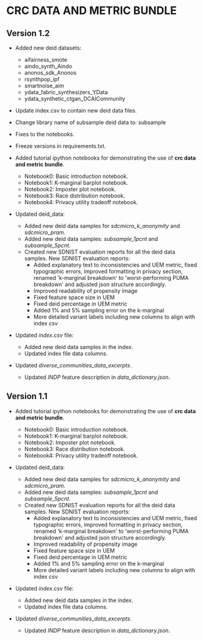 # CRC DATA AND METRIC BUNDLE

## Version 1.2
* Added new deid datasets:
  * aifairness_smote
  * aindo_synth_Aindo
  * anonos_sdk_Anonos
  * rsynthpop_ipf
  * smartnoise_aim
  * ydata_fabric_synthesizers_YData
  * ydata_synthetic_ctgan_DCAICommunity
* Update index.csv to contain new deid data files.
* Change library name of subsample deid data to: subsample
* Fixes to the notebooks.
* Freeze versions in requirements.txt.

* Added tutorial ipython notebooks for demonstrating the use of **crc data and metric bundle**.
    * Notebook0: Basic introduction notebook.
    * Notebook1: K-marginal barplot notebook.
    * Notebook2: Imposter plot notebook.
    * Notebook3: Race distribution notebook.
    * Notebook4: Privacy utility tradeoff notebook.
* Updated deid_data:
    * Added new deid data samples for *sdcmicro_k_anonymity* and *sdcmicro_pram*.
    * Added new deid data samples: *subsample_1pcnt* and *subsample_5pcnt*.
    * Created new SDNIST evaluation reports for all the deid data samples. New SDNIST evaluation reports:
        * Added explanatory text to inconsistencies and UEM metric, fixed typographic errors, improved formatting in privacy section, renamed 'k-marginal breakdown' to 'worst-performing PUMA breakdown' and adjusted json structure accordingly.
        * Improved readability of propensity image
        * Fixed feature space size in UEM
        * Fixed deid percentage in UEM metric
        * Added 1% and 5% sampling error on the k-marginal
        * More detailed variant labels including new columns to align with index csv

* Updated *index.csv* file:
    * Added new deid data samples in the index.
    * Updated index file data columns.
* Updated *diverse_communities_data_excerpts*.
    * Updated *INDP* feature description in *data_dictionary.json*.

## Version 1.1
* Added tutorial ipython notebooks for demonstrating the use of **crc data and metric bundle**.
    * Notebook0: Basic introduction notebook.
    * Notebook1: K-marginal barplot notebook.
    * Notebook2: Imposter plot notebook.
    * Notebook3: Race distribution notebook.
    * Notebook4: Privacy utility tradeoff notebook.
* Updated deid_data:
    * Added new deid data samples for *sdcmicro_k_anonymity* and *sdcmicro_pram*.
    * Added new deid data samples: *subsample_1pcnt* and *subsample_5pcnt*.
    * Created new SDNIST evaluation reports for all the deid data samples. New SDNIST evaluation reports:
        * Added explanatory text to inconsistencies and UEM metric, fixed typographic errors, improved formatting in privacy section, renamed 'k-marginal breakdown' to 'worst-performing PUMA breakdown' and adjusted json structure accordingly.
        * Improved readability of propensity image
        * Fixed feature space size in UEM
        * Fixed deid percentage in UEM metric
        * Added 1% and 5% sampling error on the k-marginal
        * More detailed variant labels including new columns to align with index csv

* Updated *index.csv* file:
    * Added new deid data samples in the index.
    * Updated index file data columns.
* Updated *diverse_communities_data_excerpts*.
    * Updated *INDP* feature description in *data_dictionary.json*.